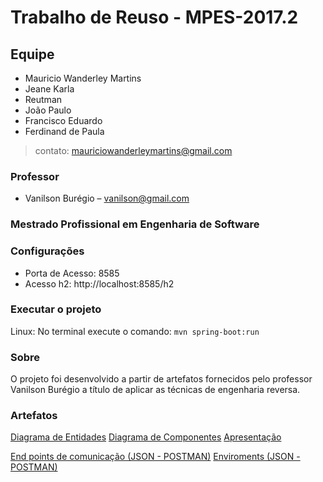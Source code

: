 # Trabalho de Reuso - MPES-2017.2

## Equipe
* Mauricio Wanderley Martins
* Jeane Karla
* Reutman 
* João Paulo
* Francisco Eduardo
* Ferdinand de Paula
> contato: mauriciowanderleymartins@gmail.com

### Professor
* Vanilson Burégio – vanilson@gmail.com

### Mestrado Profissional em Engenharia de Software

### Configurações
* Porta de Acesso: 8585
* Acesso h2: http://localhost:8585/h2

### Executar o projeto
Linux: No terminal execute o comando:  ``` mvn spring-boot:run ```

### Sobre
O projeto foi desenvolvido a partir de artefatos fornecidos pelo professor Vanilson Burégio a título de aplicar as técnicas de engenharia reversa.

### Artefatos
[Diagrama de Entidades](src/main/resources/static/documents/Diagramaentidades.pdf)
[Diagrama de Componentes](src/main/resources/static/documents/Diagramasreuso.pdf)
[Apresentação](src/main/resources/static/documents/Apresentacaoreuso.pptx)

[End points de comunicação (JSON - POSTMAN)](src/main/resources/static/postman/DefesaCivil.postman_collection.json)
[Enviroments (JSON - POSTMAN)](src/main/resources/static/postman/DefesaCivil.environment.json)

